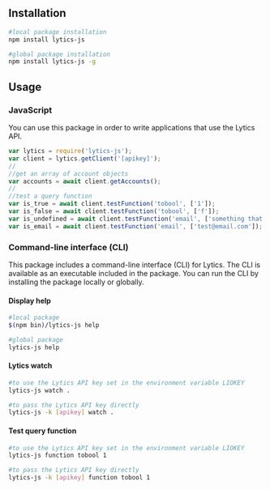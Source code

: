 ## Installation 
```sh
#local package installation
npm install lytics-js 

#global package installation
npm install lytics-js -g
```

## Usage

### JavaScript

You can use this package in order to write applications that
use the Lytics API.

```javascript
var lytics = require('lytics-js');
var client = lytics.getClient('[apikey]');
//
//get an array of account objects
var accounts = await client.getAccounts();
//
//test a query function
var is_true = await client.testFunction('tobool', ['1']);
var is_false = await client.testFunction('tobool', ['f']);
var is_undefined = await client.testFunction('email', ['something that isn\'t an email']);
var is_email = await client.testFunction('email', ['test@email.com']);
```

### Command-line interface (CLI)

This package includes a command-line interface 
(CLI) for Lytics. The CLI is available as an 
executable included in the package. You can 
run the CLI by installing the package locally 
or globally.

#### Display help

```sh
#local package
$(npm bin)/lytics-js help

#global package
lytics-js help
```
#### Lytics watch

```sh
#to use the Lytics API key set in the environment variable LIOKEY
lytics-js watch .

#to pass the Lytics API key directly
lytics-js -k [apikey] watch .
```

#### Test query function

```sh
#to use the Lytics API key set in the environment variable LIOKEY
lytics-js function tobool 1

#to pass the Lytics API key directly
lytics-js -k [apikey] function tobool 1
```